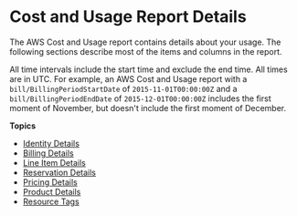 # Cost and Usage Report Details<a name="billing-reports-costusage-details"></a>

The AWS Cost and Usage report contains details about your usage\. The following sections describe most of the items and columns in the report\.

All time intervals include the start time and exclude the end time\. All times are in UTC\. For example, an AWS Cost and Usage report with a `bill/BillingPeriodStartDate` of `2015-11-01T00:00:00Z` and a `bill/BillingPeriodEndDate` of `2015-12-01T00:00:00Z` includes the first moment of November, but doesn't include the first moment of December\.

**Topics**
+ [Identity Details](enhanced-identity-columns.md)
+ [Billing Details](enhanced-billing-columns.md)
+ [Line Item Details](enhanced-lineitem-columns.md)
+ [Reservation Details](enhanced-reservation-columns.md)
+ [Pricing Details](pricing-columns.md)
+ [Product Details](enhanced-product-columns.md)
+ [Resource Tags](enhanced-resource-columns.md)